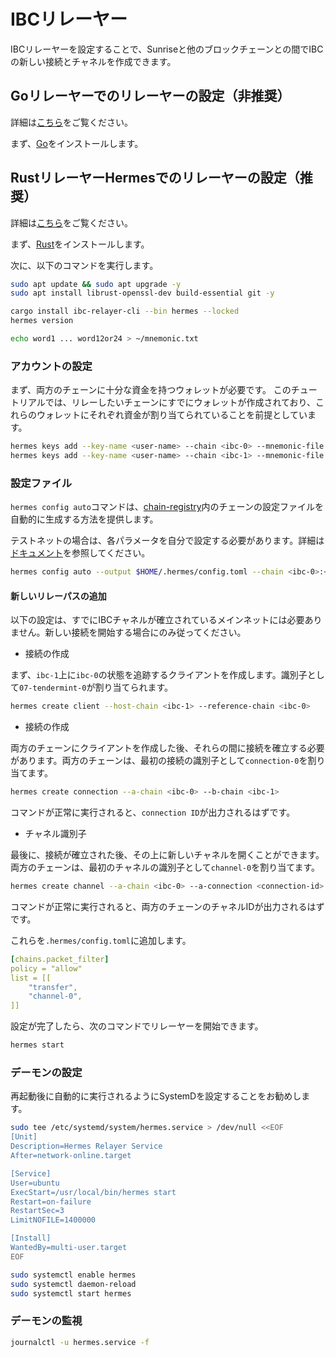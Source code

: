 # IBCリレーヤー

IBCリレーヤーを設定することで、Sunriseと他のブロックチェーンとの間でIBCの新しい接続とチャネルを作成できます。

## Goリレーヤーでのリレーヤーの設定（非推奨）

詳細は[こちら](https://github.com/cosmos/relayer)をご覧ください。

まず、[Go](https://go.dev/doc/install)をインストールします。

## RustリレーヤーHermesでのリレーヤーの設定（推奨）

詳細は[こちら](http://hermes.informal.systems)をご覧ください。

まず、[Rust](https://www.rust-lang.org/tools/install)をインストールします。

次に、以下のコマンドを実行します。

```bash
sudo apt update && sudo apt upgrade -y
sudo apt install librust-openssl-dev build-essential git -y

cargo install ibc-relayer-cli --bin hermes --locked
hermes version

echo word1 ... word12or24 > ~/mnemonic.txt
```

### アカウントの設定

まず、両方のチェーンに十分な資金を持つウォレットが必要です。
このチュートリアルでは、リレーしたいチェーンにすでにウォレットが作成されており、これらのウォレットにそれぞれ資金が割り当てられていることを前提としています。

```bash
hermes keys add --key-name <user-name> --chain <ibc-0> --mnemonic-file mnemonic.txt
hermes keys add --key-name <user-name> --chain <ibc-1> --mnemonic-file mnemonic.txt
```

### 設定ファイル

`hermes config auto`コマンドは、[chain-registry](https://github.com/cosmos/chain-registry)内のチェーンの設定ファイルを自動的に生成する方法を提供します。

テストネットの場合は、各パラメータを自分で設定する必要があります。詳細は[ドキュメント](https://hermes.informal.systems/documentation/configuration/index.html)を参照してください。

```bash
hermes config auto --output $HOME/.hermes/config.toml --chain <ibc-0>:<key-ibc-0> <ibc-1>:<key-ibc-1> --chain
```

#### 新しいリレーパスの追加

以下の設定は、すでにIBCチャネルが確立されているメインネットには必要ありません。新しい接続を開始する場合にのみ従ってください。

- 接続の作成

まず、`ibc-1`上に`ibc-0`の状態を追跡するクライアントを作成します。識別子として`07-tendermint-0`が割り当てられます。

```bash
hermes create client --host-chain <ibc-1> --reference-chain <ibc-0>
```

- 接続の作成

両方のチェーンにクライアントを作成した後、それらの間に接続を確立する必要があります。両方のチェーンは、最初の接続の識別子として`connection-0`を割り当てます。

```bash
hermes create connection --a-chain <ibc-0> --b-chain <ibc-1>
```

コマンドが正常に実行されると、`connection ID`が出力されるはずです。

- チャネル識別子

最後に、接続が確立された後、その上に新しいチャネルを開くことができます。両方のチェーンは、最初のチャネルの識別子として`channel-0`を割り当てます。

```bash
hermes create channel --a-chain <ibc-0> --a-connection <connection-id> --a-port transfer --b-port transfer
```

コマンドが正常に実行されると、両方のチェーンのチャネルIDが出力されるはずです。

これらを`.hermes/config.toml`に追加します。

```yml
[chains.packet_filter]
policy = "allow"
list = [[
    "transfer",
    "channel-0",
]]
```

設定が完了したら、次のコマンドでリレーヤーを開始できます。

```bash
hermes start
```

### デーモンの設定

再起動後に自動的に実行されるようにSystemDを設定することをお勧めします。

```bash
sudo tee /etc/systemd/system/hermes.service > /dev/null <<EOF
[Unit]
Description=Hermes Relayer Service
After=network-online.target

[Service]
User=ubuntu
ExecStart=/usr/local/bin/hermes start
Restart=on-failure
RestartSec=3
LimitNOFILE=1400000

[Install]
WantedBy=multi-user.target
EOF

sudo systemctl enable hermes
sudo systemctl daemon-reload
sudo systemctl start hermes
```

### デーモンの監視

```bash
journalctl -u hermes.service -f
```
